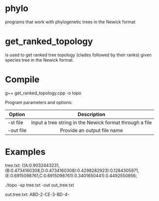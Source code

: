# phylo
programs that work with phylogenetic trees in the Newick format

# get_ranked_topology
is used to get ranked tree topology (clades followed by their ranks) given species tree in the Newick format.

# Compile
g++ get_ranked_topology.cpp -o topo 

Program parameters and options:

| Option        | Description                                             | 
| ------------- |:-------------------------------------------------------:| 
| -st file      | Input a tree string in the Newick format through a file | 
| -out file     | Provide an output file name                             |   


# Examples
tree.txt: ((A:0.9032443231,(B:0.4734160308,D:0.4734160308):0.4298282923):0.1284305971,(E:0.6915098761,C:0.6915098761):0.3401650441):0.4492550856;

./topo -sp tree.txt -out out_tree.txt

out.tree.txt: ABD-2-CE-3-BD-4-



